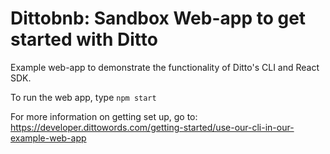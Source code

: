# Dittobnb: Sandbox Web-app to get started with Ditto

Example web-app to demonstrate the functionality of Ditto's CLI and React SDK.

To run the web app, type `npm start`

For more information on getting set up, go to: https://developer.dittowords.com/getting-started/use-our-cli-in-our-example-web-app
